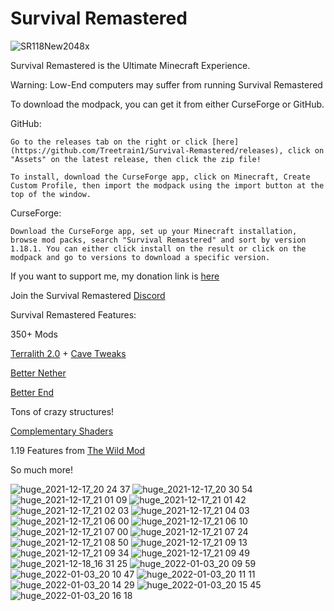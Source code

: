 # Survival Remastered
![SR118New2048x](https://user-images.githubusercontent.com/39657565/146496629-df5d81ba-a547-4e24-bbe2-47566b36de17.png)



Survival Remastered is the Ultimate Minecraft Experience.

Warning: Low-End computers may suffer from running Survival Remastered


To download the modpack, you can get it from either CurseForge or GitHub.



GitHub:

    Go to the releases tab on the right or click [here](https://github.com/Treetrain1/Survival-Remastered/releases), click on "Assets" on the latest release, then click the zip file!

    To install, download the CurseForge app, click on Minecraft, Create Custom Profile, then import the modpack using the import button at the top of the window.



CurseForge:

    Download the CurseForge app, set up your Minecraft installation, browse mod packs, search "Survival Remastered" and sort by version 1.18.1. You can either click install on the result or click on the modpack and go to versions to download a specific version.


If you want to support me, my donation link is [here](https://www.paypal.com/cgi-bin/webscr?return=https://www.curseforge.com/projects/523374&cn=Add+special+instructions+to+the+addon+author()&business=treetrain1%40gmail.com&bn=PP-DonationsBF:btn_donateCC_LG.gif:NonHosted&cancel_return=https://www.curseforge.com/projects/523374&lc=US&item_name=Survival+Remastered+(from+curseforge.com)&cmd=_donations&rm=1&no_shipping=1&currency_code=USD)

Join the Survival Remastered [Discord](https://discord.gg/C7bZ5kGGBA)

Survival Remastered Features:

350+ Mods

[Terralith 2.0](https://www.curseforge.com/minecraft/mc-mods/terralith) + [Cave Tweaks](https://www.curseforge.com/minecraft/mc-mods/cave-tweaks)

[Better Nether](https://www.curseforge.com/minecraft/mc-mods/betternether)

[Better End](https://www.curseforge.com/minecraft/mc-mods/betterend)

Tons of crazy structures!

[Complementary Shaders](https://www.curseforge.com/minecraft/customization/complementary-shaders)

1.19 Features from [The Wild Mod](https://www.curseforge.com/minecraft/mc-mods/the-wild-mod)

So much more!

![huge_2021-12-17_20 24 37](https://user-images.githubusercontent.com/39657565/146627063-6a89b7e2-c359-4348-a65f-ba9406f7175d.png)
![huge_2021-12-17_20 30 54](https://user-images.githubusercontent.com/39657565/146627067-9e111f98-c80c-4683-8e17-b97448cda4c0.png)
![huge_2021-12-17_21 01 09](https://user-images.githubusercontent.com/39657565/146627071-65f3f04c-6bb6-4ce0-90f6-fe766777e3d7.png)
![huge_2021-12-17_21 01 42](https://user-images.githubusercontent.com/39657565/146627075-d67d9058-684e-453b-bd36-1f6cccf11144.png)
![huge_2021-12-17_21 02 03](https://user-images.githubusercontent.com/39657565/146627077-a63cce79-a61f-448e-b8b0-3ed3eee56305.png)
![huge_2021-12-17_21 04 03](https://user-images.githubusercontent.com/39657565/146627080-c15b7daa-517b-4e58-8ed9-286113871085.png)
![huge_2021-12-17_21 06 00](https://user-images.githubusercontent.com/39657565/146627082-a9ae79b5-2a24-4954-9721-f5afdd492d34.png)
![huge_2021-12-17_21 06 10](https://user-images.githubusercontent.com/39657565/146627083-3f5c424d-aa45-4cc4-a119-e55c18aa23a6.png)
![huge_2021-12-17_21 07 00](https://user-images.githubusercontent.com/39657565/146627086-42ff43bc-f72e-45a3-9ce2-a4e6f93641d1.png)
![huge_2021-12-17_21 07 24](https://user-images.githubusercontent.com/39657565/146627088-239953f1-dd1a-40cc-8b39-8438bf131a0e.png)
![huge_2021-12-17_21 08 50](https://user-images.githubusercontent.com/39657565/146627090-12daf2bd-e4e6-4769-9c2f-14425b64a415.png)
![huge_2021-12-17_21 09 13](https://user-images.githubusercontent.com/39657565/146627095-8ecf96ab-464c-4e4e-b038-fdd88595c5a7.png)
![huge_2021-12-17_21 09 34](https://user-images.githubusercontent.com/39657565/146627096-983d920e-b00e-46b3-8dc1-6d8a438b7aba.png)
![huge_2021-12-17_21 09 49](https://user-images.githubusercontent.com/39657565/146627097-d1c6ae22-2f51-400e-a900-862f0409e568.png)
![huge_2021-12-18_16 31 25](https://user-images.githubusercontent.com/39657565/146664036-c1e3af3c-1026-436a-bc67-8c9b1498030f.png)
![huge_2022-01-03_20 09 59](https://user-images.githubusercontent.com/39657565/148000879-1c03e49a-8e9c-48c7-b814-a9f737383f83.png)
![huge_2022-01-03_20 10 47](https://user-images.githubusercontent.com/39657565/148000883-ad91a31e-00fb-4b4f-bc85-af45ed7859e3.png)
![huge_2022-01-03_20 11 11](https://user-images.githubusercontent.com/39657565/148000886-60e62c6b-a4bc-4194-b1d2-6c6c029c2333.png)
![huge_2022-01-03_20 14 29](https://user-images.githubusercontent.com/39657565/148000888-1d72c387-995a-4acd-b74d-ccecdd369d27.png)
![huge_2022-01-03_20 15 45](https://user-images.githubusercontent.com/39657565/148000891-507f8785-a110-4bd5-816e-6b9d42312724.png)
![huge_2022-01-03_20 16 18](https://user-images.githubusercontent.com/39657565/148000896-437e2b77-8632-4b5d-b9d4-d06312c7d56c.png)
